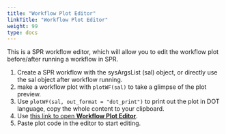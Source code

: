 ```yaml
---
title: "Workflow Plot Editor"
linkTitle: "Workflow Plot Editor"
weight: 99
type: docs
---
```


This is a SPR workflow editor, which will allow you to edit the workflow plot before/after running a workflow in SPR.

1. Create a SPR workflow with the sysArgsList (sal) object, or directly use the sal object after workflow running. 
2. make a workflow plot with `plotWF(sal)` to take a glimpse of the plot preview. 
3. Use `plotWF(sal, out_format = "dot_print")` to print out the plot in DOT language, copy the whole content to your clipboard. 
4. Use [this link to open **Workflow Plot Editor**](../viz_editor).
5. Paste plot code in the editor to start editing.
